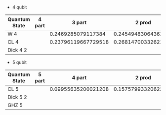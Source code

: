 - 4 qubit

| Quantum State | 4 part | 3 part              | 2 prod              | 2 part              | 
|---------------|--------|---------------------|---------------------|---------------------|
| W 4           |        | 0.2469285079117384  | 0.24549483064361857 | 0.46394656611803436 |
| CL 4          |        | 0.23796119667729518 | 0.26814700332621116 | 0.38124077453413513 |
| Dick 4 2      |        |                     |                     |                     |

- 5 qubit

| Quantum State | 5 part | 4 part              | 2 prod              | 3 part              | 3 prod             | 2 part             |
|---------------|--------|---------------------|---------------------|---------------------|--------------------|--------------------|
| CL 5          |        | 0.09955635200021208 | 0.15757993320622693 | 0.20801462114703254 | 0.2795640374114692 | 0.3534861249864092 |
| Dick 5 2      |        |                     |                     |                     |                    |                    |
| GHZ 5         |        |                     |                     |                     |                    |                    |
